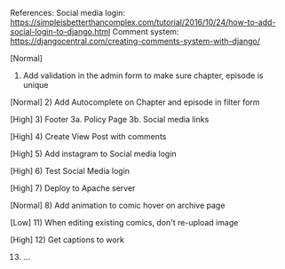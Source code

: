 References: 
Social media login: 
	https://simpleisbetterthancomplex.com/tutorial/2016/10/24/how-to-add-social-login-to-django.html
Comment system: 
	https://djangocentral.com/creating-comments-system-with-django/


[Normal]
1) Add validation in the admin form to make sure chapter, episode is unique

[Normal]
2) Add Autocomplete on Chapter and episode in filter form

[High]
3) Footer
	3a. Policy Page
	3b.	Social media links

[High]
4) Create View Post with comments

[High]
5) Add instagram to Social media login

[High]
6) Test Social Media login

[High]
7) Deploy to Apache server

[Normal]
8) Add animation to comic hover on archive page

[Low]
11) When editing existing comics, don't re-upload image

[High]
12) Get captions to work

13) ...
